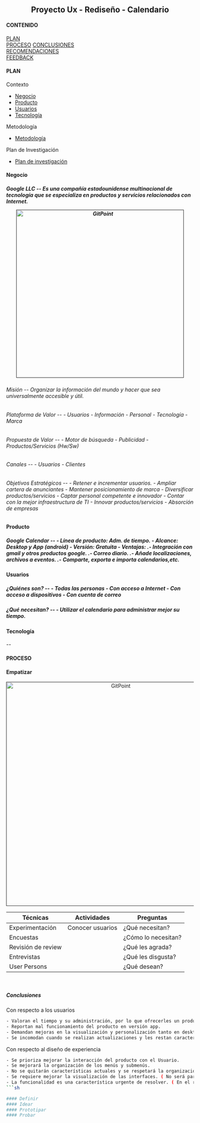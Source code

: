 <h2 align="center"> Proyecto Ux - Rediseño - Calendario </h2> 

#### CONTENIDO 
> 
[PLAN](#plan)  
[PROCESO](#proceso) 
[CONCLUSIONES](#conclusiones)  
[RECOMENDACIONES](#recomendaciones)  
[FEEDBACK](#feedback)   

<!-- END doctoc generated TOC please keep comment here to allow auto update -->

#### PLAN
> 
Contexto
- [Negocio](#contexto)
- [Producto](#contexto)
- [Usuarios](#contexto)
- [Tecnología](#contexto)  
>
Metodología
- [Metodología](#metodología)  
>
Plan de Investigación
- [Plan de investigación](#metodología)

#### Negocio
<h5>Google LLC
    --
    Es una compañía estadounidense multinacional de tecnología que se especializa en productos y servicios relacionados con Internet.

<br>
<p align="center">
  <a href="">
    <img alt="GitPoint" title="GitPoint" src="https://o.aolcdn.com/images/dims3/GLOB/crop/6016x3012+0+512/resize/630x315!/format/jpg/quality/85/http%3A%2F%2Fo.aolcdn.com%2Fhss%2Fstorage%2Fmidas%2Fcc2046f27b9ef0689b4bf439d7e52e41%2F205448743%2Fgoogleplex-google-headquarters-with-android-figure-picture-id675079700" width="450">
  </a>
</p>

<h6> Misión
    --
    Organizar la información del mundo y hacer que sea universalmente accesible y útil.  
    
    
        
<h6> Plataforma de Valor
    --
    - Usuarios
    - Información
    - Personal 
    - Tecnología 
    - Marca  

<h6> Propuesta de Valor
	--
    - Motor de búsqueda
    - Publicidad
    - Productos/Servicios (Hw/Sw)

<h6> Canales
	--
    - Usuarios
    - Clientes

<h6> Objetivos Estratégicos
	--
    - Retener e incrementar usuarios.
	- Ampliar cartera de anunciantes  
	- Mantener posicionamiento de marca 
	- Diversificar productos/servicios
	- Captar personal competente e innovador
	- Contar con la mejor infraestructura de TI
	- Innovar productos/servicios
	- Absorción de empresas

<br>

#### Producto 
<h5>Google Calendar  
--
	- Línea de producto: Adm. de tiempo.  
    - Alcance: Desktop y App (android)
	- Versión: Gratuita
	- Ventajas: 
		.- Integración con gmail y otros productos google.
    	.- Correo diario.
        .- Añade localizaciones, archivos a eventos.
        .- Comparte, exporta e importa calendarios,etc.

#### Usuarios
<h5> ¿Quiénes son?
--
    - Todas las personas
	- Con acceso a Internet  
	- Con acceso a dispositivos  
	- Con cuenta de correo  

<h5> ¿Qué necesitan?
--
	- Utilizar el calendario para administrar mejor su tiempo.
    


#### Tecnología 
-- 


#### PROCESO

#### Empatizar


<p align="center">
  <a href="">
    <img alt="GitPoint" title="GitPoint" src="https://user-images.githubusercontent.com/31896385/42399949-5439b10c-8135-11e8-8e94-ae3a7dadc7cb.png" width="600">
  </a>
</p>

|   Técnicas   | Actividades  | Preguntas |  
| ----     | ----         | ----         |
|Experimentación | Conocer usuarios |¿Qué necesitan?|
|Encuestas |   | ¿Cómo lo necesitan?|
|Revisión de review|  |¿Qué les agrada?|
|Entrevistas|   |¿Qué les disgusta?|
|User Persons|  |¿Qué desean?|

<br>

##### Conclusiones

Con respecto a los usuarios
```sh
- Valoran el tiempo y su administración, por lo que ofrecerles un producto fácil y simple de usar, generará incrementar su fidelización.
- Reportan mal funcionamiento del producto en versión app.
- Demandan mejoras en la visualización y personalización tanto en desktop y app.
- Se incomodan cuando se realizan actualizaciones y les restan características de uso.
```

Con respecto al diseño de experiencia
```sh
- Se prioriza mejorar la interacción del producto con el Usuario.
- Se mejorará la organización de los menús y submenús.
- No se quitarán características actuales y se respetará la organización actual de menús y colores.
- Se requiere mejorar la visualización de las interfaces. ( No será parte del rediseño actual, se realizará posteriormente)
- La funcionalidad es una característica urgente de resolver. ( En el rediseño no se buscará solucionarlo por no tener acceso a la inf. técnica interna del producto) y de su equipo.
```sh

#### Definir
#### Idear
#### Prototipar
#### Probar 


